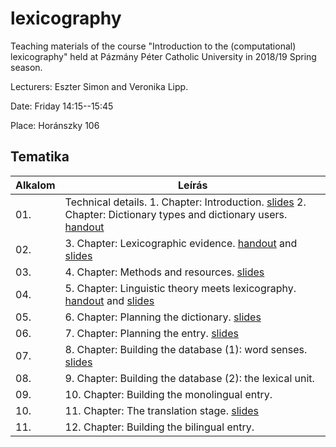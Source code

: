 # lexicography
Teaching materials of the course "Introduction to the (computational) lexicography" held at Pázmány Péter Catholic University in 2018/19 Spring season. 

Lecturers: Eszter Simon and Veronika Lipp. 

Date: Friday 14:15--15:45

Place: Horánszky 106

## Tematika

| Alkalom | Leírás |
|---------|--------|
| 01. | Technical details. 1. Chapter: Introduction. [slides](Lexicography_1.pdf) 2. Chapter: Dictionary types and dictionary users. [handout](ppt-hez_1.docx) |
| 02. | 3. Chapter: Lexicographic evidence. [handout](lexico_handout_2019_02_22.pdf) and [slides](lexi_ea_2019_02_22.pdf)|
| 03. | 4. Chapter: Methods and resources. [slides](Lexikografia_KA.pdf)  |
| 04. | 5. Chapter: Linguistic theory meets lexicography. [handout](lexico_handout.pdf) and [slides](lexico5.pdf) |
| 05. | 6. Chapter: Planning the dictionary. [slides](chapter6.pptx) |
| 06. | 7. Chapter: Planning the entry. [slides](lexikografia7.pdf) |
| 07. | 8. Chapter: Building the database (1): word senses. [slides](szamlexiko_DodeReka.pdf)|
| 08. | 9. Chapter: Building the database (2): the lexical unit. |
| 09. | 10. Chapter: Building the monolingual entry. |
| 10. | 11. Chapter: The translation stage. [slides](chapter11.pdf) |
| 11. | 12. Chapter: Building the bilingual entry. |

